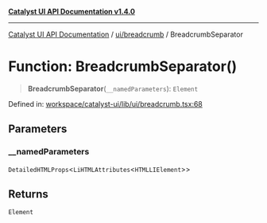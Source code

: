 [**Catalyst UI API Documentation v1.4.0**](../../../README.md)

---

[Catalyst UI API Documentation](../../../README.md) / [ui/breadcrumb](../README.md) / BreadcrumbSeparator

# Function: BreadcrumbSeparator()

> **BreadcrumbSeparator**(`__namedParameters`): `Element`

Defined in: [workspace/catalyst-ui/lib/ui/breadcrumb.tsx:68](https://github.com/TheBranchDriftCatalyst/catalyst-ui/blob/main/lib/ui/breadcrumb.tsx#L68)

## Parameters

### \_\_namedParameters

`DetailedHTMLProps`\<`LiHTMLAttributes`\<`HTMLLIElement`\>\>

## Returns

`Element`
